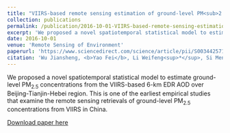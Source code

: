 ```yaml
---
title: "VIIRS-based remote sensing estimation of ground-level PM<sub>2.5</sub> concentrations in Beijing-Tianjin-Hebei: A spatiotemporal statistical model"
collection: publications
permalink: /publication/2016-10-01-VIIRS-based-remote-sensing-estimation-of-ground-level-PM25-concentrations-in-Beijing-Tianjin-Hebei-A-spatiotemporal-statistical-model
excerpt: 'We proposed a novel spatiotemporal statistical model to estimate ground-level PM<sub>2.5</sub> concentrations from the VIIRS-based 6-km EDR AOD over Beijing-Tianjin-Hebei region. This is one of the earliest empirical studies that examine the remote sensing retrievals of ground-level PM<sub>2.5</sub> concentrations from VIIRS in China.'
date: 2016-10-01
venue: 'Remote Sensing of Environment'
paperurl: 'https://www.sciencedirect.com/science/article/pii/S0034425716302735'
citation: 'Wu Jiansheng, <b>Yao Fei</b>, Li Weifeng<sup>*</sup>, Si Menglin. 2016. VIIRS-based remote sensing estimation of ground-level PM<sub>2.5</sub> concentrations in Beijing-Tianjin-Hebei: A spatiotemporal statistical model. <u><i>Remote Sensing of Environment</i></u>. 184: 316-328.'
---
```

We proposed a novel spatiotemporal statistical model to estimate ground-level PM<sub>2.5</sub> concentrations from the VIIRS-based 6-km EDR AOD over Beijing-Tianjin-Hebei region. This is one of the earliest empirical studies that examine the remote sensing retrievals of ground-level PM<sub>2.5</sub> concentrations from VIIRS in China.

[Download paper here](https://www.sciencedirect.com/science/article/pii/S0034425716302735)
